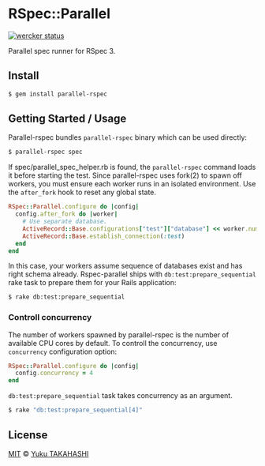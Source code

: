 # RSpec::Parallel

[![wercker status](https://app.wercker.com/status/214cac59fa2938c9d373983bba71623e/m/master "wercker status")](https://app.wercker.com/project/byKey/214cac59fa2938c9d373983bba71623e)

Parallel spec runner for RSpec 3.

## Install

```sh
$ gem install parallel-rspec
```

## Getting Started / Usage

Parallel-rspec bundles `parallel-rspec` binary which can be used directly:

```sh
$ parallel-rspec spec
```

If spec/parallel_spec_helper.rb is found, the `parallel-rspec` command loads it before starting the test. Since parallel-rspec uses fork(2) to spawn off workers, you must ensure each worker runs in an isolated environment. Use the `after_fork` hook to reset any global state.

```ruby
RSpec::Parallel.configure do |config|
  config.after_fork do |worker|
    # Use separate database.
    ActiveRecord::Base.configurations["test"]["database"] << worker.number.to_s
    ActiveRecord::Base.establish_connection(:test)
  end
end
```

In this case, your workers assume sequence of databases exist and has right schema already. Rspec-parallel ships with `db:test:prepare_sequential` rake task to prepare them for your Rails application:

```sh
$ rake db:test:prepare_sequential
```

### Controll concurrency

The number of workers spawned by parallel-rspec is the number of available CPU cores by default. To controll the concurrency, use `concurrency` configuration option:

```ruby
RSpec::Parallel.configure do |config|
  config.concurrency = 4
end
```

`db:test:prepare_sequential` task takes concurrency as an argument.

```sh
$ rake "db:test:prepare_sequential[4]"
```

## License

[MIT](https://github.com/yuku-t/parallel-rspec/blob/master/LICENSE) © [Yuku TAKAHASHI](https://github.com/yuku-t)
